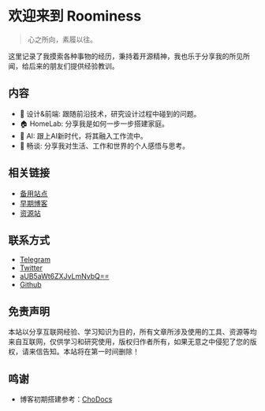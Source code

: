 # 欢迎来到 Roominess

> 心之所向，素履以往。

这里记录了我摸索各种事物的经历，秉持着开源精神，我也乐于分享我的所见所闻，给后来的朋友们提供经验教训。

## 内容

- 🎨 设计&前端: 跟随前沿技术，研究设计过程中碰到的问题。
- 🏠 HomeLab: 分享我是如何一步一步搭建家庭。
- 🤖️ AI: 跟上AI新时代，将其融入工作流中。
- 💬 畅谈: 分享我对生活、工作和世界的个人感悟与思考。

## 相关链接

- [备用站点](https://blog-roominess.vercel.app/)
- [早期博客](https://www.yikzero.com/)
- [资源站](https://t.yikzero.com/)

## 联系方式

- [Telegram](https://t.me/yikZero)
- [Twitter](https://twitter.com/yikZero)
- [aUB5aWt6ZXJvLmNvbQ==](https://www.base64decode.org/)
- [Github](https://github.com/yikZero)

## 免责声明

本站以分享互联网经验、学习知识为目的，所有文章所涉及使用的工具、资源等均来自互联网，仅供学习和研究使用，版权归作者所有，如果无意之中侵犯了您的版权，请来信告知。本站将在第一时间删除！

## 鸣谢

- 博客初期搭建参考：[ChoDocs](https://chodocs.cn/)
